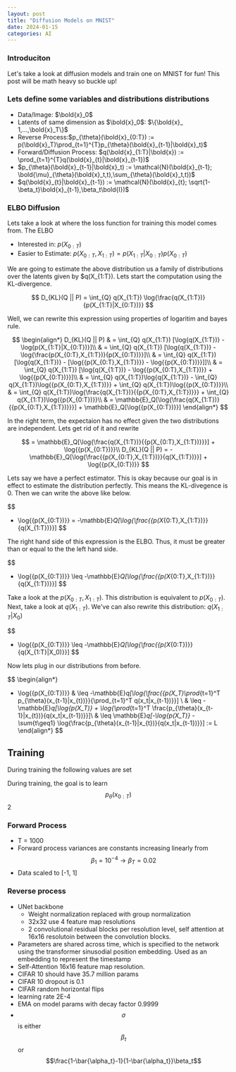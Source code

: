 ```yaml
---
layout: post
title: "Diffusion Models on MNIST"
date: 2024-01-15
categories: AI
---
```




### Introduciton

Let's take a look at diffusion models and train one on MNIST for fun! This post will be math heavy so buckle up!


### Lets define some variables and distributions distributions

- Data/Image: $\bold{x}_0$
- Latents of same dimension as $\bold{x}_0$: $\{\bold{x}_   1,...,\bold{x}_T\}$
- Reverse Process:$p_{\theta}(\bold{x}_{0:T}) := p(\bold{x}_T)\prod_{t=1}^{T}p_{\theta}(\bold{x}_{t-1}|\bold{x}_t)$
- Forward/Diffusion Process: $q(\bold{x}_{1:T}|\bold{x}) := \prod_{t=1}^{T}q(\bold{x}_{t}|\bold{x}_{t-1})$
- $p_{\theta}(\bold{x}_{t-1}|\bold{x}_t) := \mathcal{N}(\bold{x}_{t-1}; \bold{\mu}_{\theta}(\bold{x}_t,t),\sum_{\theta}(\bold{x}_t,t))$
- $q(\bold{x}_{t}|\bold{x}_{t-1}) := \mathcal{N}(\bold{x}_{t}; \sqrt{1-\beta_t}\bold{x}_{t-1},\beta_t\bold{I})$

### ELBO Diffusion

Lets take a look at where the loss function for training this model comes from. The ELBO

- Interested in: $p(X_{0:T})$
- Easier to Estimate: $p(X_{0:T},X_{1:T}) = p(X_{1:T}|X_{0:T})p(X_{0:T})$


We are going to estimate the above distribution us a family of distributions over the latents given by $q(X_{1:T}). Lets start the computation using the KL-divergence.

$$
D_{KL}(Q || P) = \int_{Q} q(X_{1:T}) \log{\frac{q(X_{1:T})}{p(X_{1:T}|X_{0:T})}}
$$

Well, we can rewrite this expression using properties of logaritim and bayes rule.

$$
\begin{align*}
D_{KL}(Q || P) &  = \int_{Q} q(X_{1:T}) [\log{q(X_{1:T})} - \log{p(X_{1:T}|X_{0:T})}]\\
& = \int_{Q} q(X_{1:T}) [\log{q(X_{1:T})} - \log{\frac{p(X_{0:T},X_{1:T})}{p(X_{0:T})}}]\\
& = \int_{Q} q(X_{1:T}) [\log{q(X_{1:T})} - [\log{{p(X_{0:T},X_{1:T})}} - \log{{p(X_{0:T})}}]]\\
& = \int_{Q} q(X_{1:T}) [\log{q(X_{1:T})} - \log{{p(X_{0:T},X_{1:T})}} + \log{{p(X_{0:T})}}]\\
& = \int_{Q} q(X_{1:T})\log{q(X_{1:T})} - \int_{Q} q(X_{1:T})\log{{p(X_{0:T},X_{1:T})}} + \int_{Q} q(X_{1:T})\log{{p(X_{0:T})}}\\
& = \int_{Q} q(X_{1:T})\log{\frac{q(X_{1:T})}{{p(X_{0:T},X_{1:T})}}} + \int_{Q} q(X_{1:T})\log{{p(X_{0:T})}}\\
& = \mathbb{E}_Q[\log{\frac{q(X_{1:T})}{{p(X_{0:T},X_{1:T})}}}] + \mathbb{E}_Q[\log{{p(X_{0:T})}}]
\end{align*}
$$

In the right term, the expectaion has no effect given the two distributions are independent. Lets get rid of it and rewrite

$$
= \mathbb{E}_Q[\log{\frac{q(X_{1:T})}{{p(X_{0:T},X_{1:T})}}}] + \log{{p(X_{0:T})}}\\
D_{KL}(Q || P) = -\mathbb{E}_Q[\log{\frac{{p(X_{0:T},X_{1:T})}}{q(X_{1:T})}}] + \log{{p(X_{0:T})}}
$$

Lets say we have a perfect estimator. This is okay because our goal is in effect to estimate the distribution perfectly. This means the KL-divegence is 0. Then we can write the above like below.

$$
- \log{{p(X_{0:T})}} = -\mathbb{E}_Q[\log{\frac{{p(X_{0:T},X_{1:T})}}{q(X_{1:T})}}]
$$

The right hand side of this expression is the ELBO. Thus, it must be greater than or equal to the the left hand side.

$$
- \log{{p(X_{0:T})}} \leq -\mathbb{E}_Q[\log{\frac{{p(X_{0:T},X_{1:T})}}{q(X_{1:T})}}]
$$

Take a look at the $p(X_{0:T},X_{1:T})$. This distribution is equivalent to $p(X_{0:T})$. Next, take a look at $q(X_{1:T})$. We've can also rewrite this distribution: $q(X_{1:T}|X_0)$

$$
- \log{{p(X_{0:T})}} \leq -\mathbb{E}_Q[\log{\frac{{p(X_{0:T})}}{q(X_{1:T}|X_0)}}]
$$

Now lets plug in our distributions from before.

$$
\begin{align*}
- \log{{p(X_{0:T})}} & \leq -\mathbb{E}_q[\log{\frac{{p(X_T)\prod_{t=1}^T p_{\theta}(x_{t-1}|x_{t})}}{\prod_{t=1}^T q(x_t|x_{t-1})}}] \\
& \leq - \mathbb{E}_q[\log{p(X_T)} + \log{\prod_{t=1}^T \frac{p_{\theta}(x_{t-1}|x_{t})}{q(x_t|x_{t-1})}}]\\
& \leq \mathbb{E}_q[-\log{p(X_T)} - \sum_{t\geq1} \log{\frac{p_{\theta}(x_{t-1}|x_{t})}{q(x_t|x_{t-1})}}] := L
\end{align*}
$$


## Training

During training the following values are set

During training, the goal is to learn $$p_{\theta}(x_{0:T})$$2

### Forward Process

- T = 1000
- Forward process variances are constants increasing linearly from $$\beta_1 = 10^{-4} \rightarrow \beta_T = 0.02$$
- Data scaled to [-1, 1]

### Reverse process

- UNet backbone
    - Weight normalization replaced with group normalization
    - 32x32 use 4 feature map resolutions
    - 2 convolutional residual blocks per resolution level, self attention at 16x16 resolutoin between the convolution blocks.
- Parameters are shared across time, which is specified to the network using the transformer sinusodial position embedding. Used as an embedding to represent the timestamp
- Self-Attention 16x16 feature map resolution.
- CIFAR 10 should have 35.7 million params
- CIFAR 10 dropout is 0.1
- CIFAR random horizontal flips
- learning rate 2E-4
- EMA on model params with decay factor 0.9999
- $$\sigma$$ is either $$\beta_t$$ or $$\frac{1-\bar{\alpha_t}-1}{1-\bar{\alpha_t}}\beta_t$$

